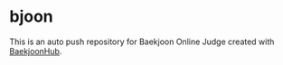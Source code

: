 # bjoon
This is an auto push repository for Baekjoon Online Judge created with [BaekjoonHub](https://github.com/BaekjoonHub/BaekjoonHub).
